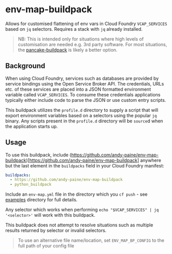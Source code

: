 # env-map-buildpack

Allows for customised flattening of env vars in Cloud Foundry `VCAP_SERVICES` based on `jq` selectors. Requires a stack with `jq` already installed.

> NB: This is intended only for situations where high levels of customisation are needed e.g. 3rd party software. For most situations, the [pancake-buildpack](https://github.com/starkandwayne/pancake-buildpack) is likely a better option.

## Background

When using Cloud Foundry, services such as databases are provided by service bindings using the Open Service Broker API. The credentials, URLs etc. of these services are placed into a JSON formatted environment variable called `VCAP_SERVICES`. To consume these credentials applications typically either include code to parse the JSON or use custom entry scripts.

This buildpack utilizes the `profile.d` directory to supply a script that will export environment variables based on a selectors using the popular `jq` binary. Any scripts present in the `profile.d` directory will be `source`d when the application starts up.

## Usage

To use this buildpack, include (https://github.com/andy-paine/env-map-buildpack)[https://github.com/andy-paine/env-map-buildpack] anywhere but the last element in the `buildpacks` field in your Cloud Foundry manifest:
```yaml
buildpacks:
  - https://github.com/andy-paine/env-map-buildpack
  - python_buildpack
```
Include an `env-map.yml` file in the directory which you `cf push` - see [examples](examples/) directory for full details.

Any selector which works when performing `echo "$VCAP_SERVICES" | jq '<selector>'` will work with this buildpack.

This buildpack does not attempt to resolve situations such as multiple results returned by selector or invalid selectors.

> To use an alternative file name/location, set `ENV_MAP_BP_CONFIG` to the full path of your config file

